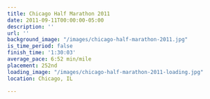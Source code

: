 ```yaml
---
title: Chicago Half Marathon 2011
date: 2011-09-11T00:00:00-05:00
description: ''
url: ''
background_image: "/images/chicago-half-marathon-2011.jpg"
is_time_period: false
finish_time: '1:30:03'
average_pace: 6:52 min/mile
placement: 252nd
loading_image: "/images/chicago-half-marathon-2011-loading.jpg"
location: Chicago, IL

---
```

